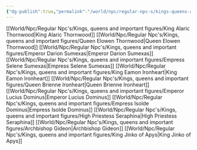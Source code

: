 ```yaml
---
{"dg-publish":true,"permalink":"/world/npc/regular-npc-s/kings-queens-and-important-figures/kings-queens-and-important-figures/"}
---
```


[[World/Npc/Regular Npc's/Kings, queens and important figures/King Alaric Thornwood\|King Alaric Thornwood]]
[[World/Npc/Regular Npc's/Kings, queens and important figures/Queen Elowen Thornwood\|Queen Elowen Thornwood]]
[[World/Npc/Regular Npc's/Kings, queens and important figures/Emperor Darion Sumexas\|Emperor Darion Sumexas]]
[[World/Npc/Regular Npc's/Kings, queens and important figures/Empress Selene Sumexas\|Empress Selene Sumexas]]
[[World/Npc/Regular Npc's/Kings, queens and important figures/King Eamon Ironheart\|King Eamon Ironheart]]
[[World/Npc/Regular Npc's/Kings, queens and important figures/Queen Brienne Ironheart\|Queen Brienne Ironheart]]
[[World/Npc/Regular Npc's/Kings, queens and important figures/Emperor Lucius Dominus\|Emperor Lucius Dominus]]
[[World/Npc/Regular Npc's/Kings, queens and important figures/Empress Isolde Dominus\|Empress Isolde Dominus]]
[[World/Npc/Regular Npc's/Kings, queens and important figures/High Priestess Seraphina\|High Priestess Seraphina]]
[[World/Npc/Regular Npc's/Kings, queens and important figures/Archbishop Gideon\|Archbishop Gideon]]
[[World/Npc/Regular Npc's/Kings, queens and important figures/King Jinko of Apys\|King Jinko of Apys]]